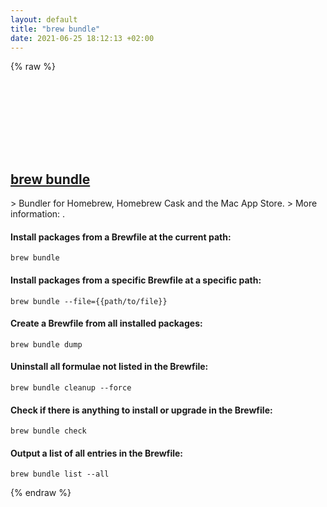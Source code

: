 ```yaml
---
layout: default
title: "brew bundle"
date: 2021-06-25 18:12:13 +02:00
---
```

{% raw %}
<h2 id="brew-bundle">
  <a href="/en/osx/brew-bundle.html">brew bundle</a> <a href="#brew-bundle"><svg class="icon">
    <use href="/assets/images/unicode_sprite.svg#link" />
  </svg></a>
</h2>
> Bundler for Homebrew, Homebrew Cask and the Mac App Store.
> More information: <https://github.com/Homebrew/homebrew-bundle>.

#### Install packages from a Brewfile at the current path:
```shell
brew bundle
```
#### Install packages from a specific Brewfile at a specific path:
```shell
brew bundle --file={{path/to/file}}
```
#### Create a Brewfile from all installed packages:
```shell
brew bundle dump
```
#### Uninstall all formulae not listed in the Brewfile:
```shell
brew bundle cleanup --force
```
#### Check if there is anything to install or upgrade in the Brewfile:
```shell
brew bundle check
```
#### Output a list of all entries in the Brewfile:
```shell
brew bundle list --all
```
{% endraw %}
